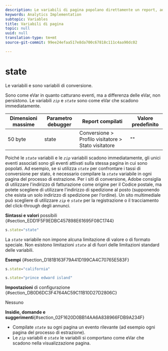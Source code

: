 ```yaml
---
description: Le variabili di pagina popolano direttamente un report, ad esempio pageName, List Props, List Variables e così via.
keywords: Analytics Implementation
subtopic: Variables
title: Variabili di pagina
topic: null
uuid: null
translation-type: tm+mt
source-git-commit: 99ee24efaa517e8da700c67818c111c4aa90dc02

---
```



# state

Le variabili e sono variabili di conversione.


<!-- 

state.xml

 -->

Sono come eVar in quanto catturano eventi, ma a differenza delle eVar, non persistono. Le variabili *`zip`* e *`state`* sono come eVar che scadono immediatamente.

| Dimensioni massime | Parametro debugger | Report compilati | Valore predefinito |
|---|---|---|---|
| 50 byte | state | Conversione &gt; Profilo visitatore &gt; Stato visitatore | "" |

Poiché le *`state`* variabili e le *`zip`* variabili scadono immediatamente, gli unici eventi associati sono gli eventi attivati sulla stessa pagina in cui sono popolati. Ad esempio, se si utilizza *`state`* per confrontare i tassi di conversione per stato, è necessario compilare la *`state`* variabile in ogni pagina del processo di estrazione. Per i siti di conversione, Adobe consiglia di utilizzare l'indirizzo di fatturazione come origine per il Codice postale, ma potete scegliere di utilizzare l'indirizzo di spedizione al posto (supponendo che esista un solo indirizzo di spedizione per l'ordine). Un sito multimediale può scegliere di utilizzare *`zip`* e *`state`* per la registrazione o il tracciamento del click-through degli annunci.

**Sintassi e valori** possibili {#section_EDD1F5F9EDBC457898E61695F08C1744}

```js
s.state="state"
```

La *`state`* variabile non impone alcuna limitazione di valore o di formato speciale. Non esistono limitazioni *`state`* al di fuori delle limitazioni standard delle variabili.

**Esempi** {#section_D181B163F79A41D199CA4C70765E583F}

```js
s.state="california" 
```

```js
s.state="prince edward island"
```

**Impostazioni** di configurazione {#section_DB0D6DC3F4764AC59C11B10D27D2806C}

Nessuno

**Insidie, domande e suggerimenti**{#section_02F1620D0BB14AA6A838966FDB9A234F}

* Compilate *`state`* su ogni pagina un evento rilevante (ad esempio ogni pagina del processo di estrazione).
* Le *`zip`* variabili e *`state`* le variabili si comportano come eVar che scadono nella visualizzazione pagina.
